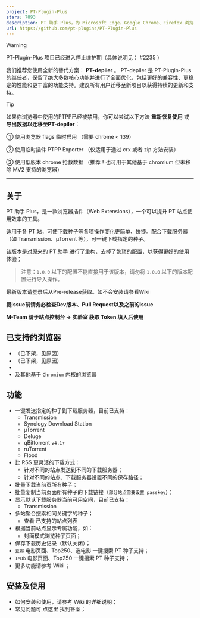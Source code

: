 ```yaml
---
project: PT-Plugin-Plus
stars: 7893
description: PT 助手 Plus，为 Microsoft Edge、Google Chrome、Firefox 浏览器插件（Web Extensions），主要用于辅助下载 PT 站的种子。
url: https://github.com/pt-plugins/PT-Plugin-Plus
---
```


Warning

PT-Plugin-Plus 项目已经进入停止维护期（具体说明见： #2235 ）

我们推荐您使用全新的替代方案： **PT-depiler** 。 PT-depiler 是 PT-Plugin-Plus 的继任者，保留了绝大多数核心功能并进行了全面优化，包括更好的兼容性、更稳定的性能和更丰富的功能支持。建议所有用户迁移至新项目以获得持续的更新和支持。

Tip

如果你浏览器中使用的PTPP已经被禁用，你可以尝试以下方法 **重新恢复使用** 或 **导出数据以迁移至PT-depiler**：

① 使用浏览器 flags 临时启用 （需要 chrome < 139）

② 使用临时插件 PTPP Exporter （仅适用于通过 crx 或者 zip 方法安装）

③ 使用低版本 chrome 抢救数据 （推荐！也可用于其他基于 chromium 但未移除 MV2 支持的浏览器）

  

* * *

关于
--

PT 助手 Plus，是一款浏览器插件（Web Extensions），一个可以提升 PT 站点使用效率的工具。

适用于各 PT 站，可使下载种子等各项操作变化更简单、快捷。配合下载服务器（如 Transmission、µTorrent 等），可一键下载指定的种子。

该版本是对原来的 PT 助手 进行了重构，去掉了繁琐的配置，以获得更好的使用体验；

> 注意：`1.0.0` 以下的配置不能直接用于该版本，请勿将 `1.0.0` 以下的版本配置进行导入操作。

最新版本请登录后从Pre-release获取。如不会安装请参看Wiki

**提Issue前请务必检查Dev版本、Pull Request以及之前的Issue**

**M-Team 请于站点控制台 -> 实验室 获取 Token 填入后使用**

已支持的浏览器
-------

-   （已下架，见原因）
-   （已下架，见原因）
-   
-   及其他基于 `Chromium` 内核的浏览器

功能
--

-   一键发送指定的种子到下载服务器，目前已支持：
    -   Transmission
    -   Synology Download Station
    -   µTorrent
    -   Deluge
    -   qBittorrent `v4.1+`
    -   ruTorrent
    -   Flood
-   比 RSS 更灵活的下载方式：
    -   针对不同的站点发送到不同的下载服务器；
    -   针对不同的站点、下载服务器设置不同的保存路径；
-   批量下载当前页所有种子；
-   批量复制当前页面所有种子的下载链接（`部分站点需要设置 passkey`）；
-   显示默认下载服务器当前可用空间，目前已支持：
    -   Transmission
-   多站聚合搜索相同关键字的种子；
    -   查看 已支持的站点列表
-   根据当前站点显示专属功能，如：
    -   封面模式浏览种子页面；
-   保存下载历史记录（默认关闭）；
-   `豆瓣` 电影页面、Top250、选电影 一键搜索 PT 种子支持；
-   `IMDb` 电影页面、Top250 一键搜索 PT 种子支持；
-   更多功能请参考 Wiki ；

安装及使用
-----

-   如何安装和使用，请参考 Wiki 的详细说明；
-   常见问题可 点这里 找到答案；
